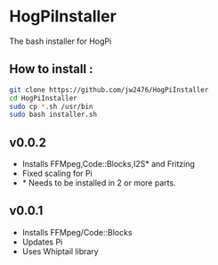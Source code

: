 # HogPiInstaller
The bash installer for HogPi


## How to install :

```sh
git clone https://github.com/jw2476/HogPiInstaller
cd HogPiInstaller
sudo cp *.sh /usr/bin
sudo bash installer.sh
```
## v0.0.2

* Installs FFMpeg,Code::Blocks,I2S* and Fritzing
* Fixed scaling for Pi
* \* Needs to be installed in 2 or more parts.

## v0.0.1

* Installs FFMpeg/Code::Blocks
* Updates Pi
* Uses Whiptail library


